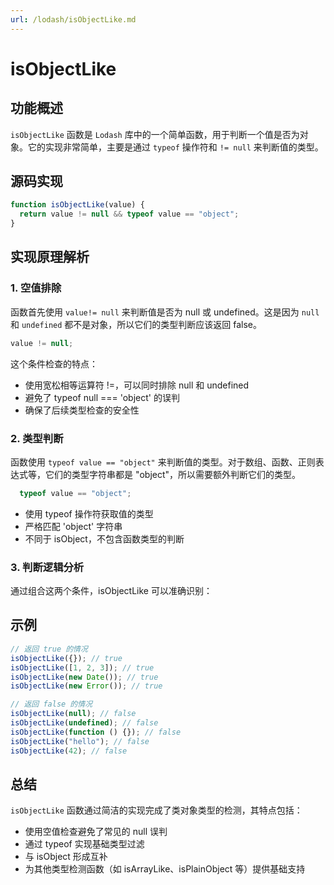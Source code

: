 ```yaml
---
url: /lodash/isObjectLike.md
---
```

# isObjectLike

## 功能概述

`isObjectLike` 函数是 `Lodash` 库中的一个简单函数，用于判断一个值是否为对象。它的实现非常简单，主要是通过 `typeof` 操作符和 `!= null` 来判断值的类型。

## 源码实现

```js
function isObjectLike(value) {
  return value != null && typeof value == "object";
}

```

## 实现原理解析

### 1. 空值排除

函数首先使用 `value!= null` 来判断值是否为 null 或 undefined。这是因为 `null` 和 `undefined` 都不是对象，所以它们的类型判断应该返回 false。

```js
value != null;
```

这个条件检查的特点：

* 使用宽松相等运算符 !=，可以同时排除 null 和 undefined
* 避免了 typeof null === 'object' 的误判
* 确保了后续类型检查的安全性

### 2. 类型判断

函数使用 `typeof value == "object"` 来判断值的类型。对于数组、函数、正则表达式等，它们的类型字符串都是 "object"，所以需要额外判断它们的类型。

```js
  typeof value == "object";
```

* 使用 typeof 操作符获取值的类型
* 严格匹配 'object' 字符串
* 不同于 isObject，不包含函数类型的判断

### 3. 判断逻辑分析

通过组合这两个条件，isObjectLike 可以准确识别：

## 示例

```js
// 返回 true 的情况
isObjectLike({}); // true
isObjectLike([1, 2, 3]); // true
isObjectLike(new Date()); // true
isObjectLike(new Error()); // true

// 返回 false 的情况
isObjectLike(null); // false
isObjectLike(undefined); // false
isObjectLike(function () {}); // false
isObjectLike("hello"); // false
isObjectLike(42); // false

```

## 总结

`isObjectLike` 函数通过简洁的实现完成了类对象类型的检测，其特点包括：

* 使用空值检查避免了常见的 null 误判
* 通过 typeof 实现基础类型过滤
* 与 isObject 形成互补
* 为其他类型检测函数（如 isArrayLike、isPlainObject 等）提供基础支持
